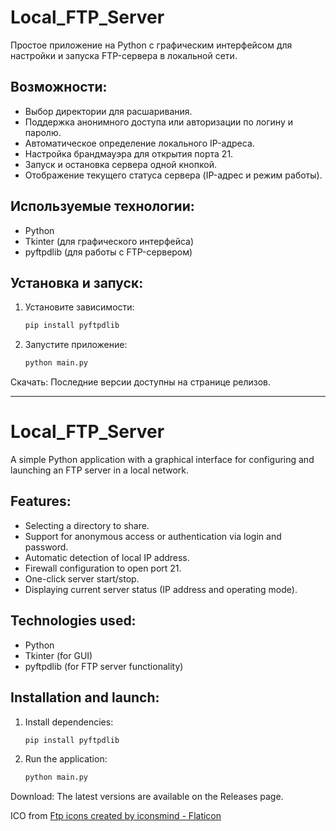 # Local_FTP_Server
Простое приложение на Python с графическим интерфейсом для настройки и запуска FTP-сервера в локальной сети.  

## Возможности:  
- Выбор директории для расшаривания.  
- Поддержка анонимного доступа или авторизации по логину и паролю.  
- Автоматическое определение локального IP-адреса.  
- Настройка брандмауэра для открытия порта 21.  
- Запуск и остановка сервера одной кнопкой.  
- Отображение текущего статуса сервера (IP-адрес и режим работы).  

## Используемые технологии:  
- Python  
- Tkinter (для графического интерфейса)  
- pyftpdlib (для работы с FTP-сервером)  

## Установка и запуск:  
1. Установите зависимости:  
   ```bash  
   pip install pyftpdlib  
   ```  
2. Запустите приложение:  
   ```bash  
   python main.py  
   ```  
Скачать:
Последние версии доступны на странице релизов.

---  

# Local_FTP_Server 
A simple Python application with a graphical interface for configuring and launching an FTP server in a local network.  

## Features:  
- Selecting a directory to share.  
- Support for anonymous access or authentication via login and password.  
- Automatic detection of local IP address.  
- Firewall configuration to open port 21.  
- One-click server start/stop.  
- Displaying current server status (IP address and operating mode).  

## Technologies used:  
- Python  
- Tkinter (for GUI)  
- pyftpdlib (for FTP server functionality)  

## Installation and launch:  
1. Install dependencies:  
   ```bash  
   pip install pyftpdlib  
   ```  
2. Run the application:  
   ```bash  
   python main.py  
   ```  
Download:
The latest versions are available on the Releases page.


ICO from <a href="https://www.flaticon.com/free-icons/ftp" title="ftp icons">Ftp icons created by iconsmind - Flaticon</a>
